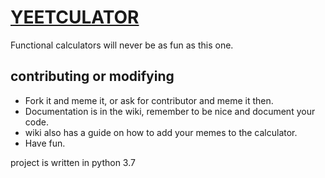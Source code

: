 # [YEETCULATOR](assets/misc/yeetculator_preview.png)
Functional calculators will never be as fun as this one.

## contributing or modifying
- Fork it and meme it, or ask for contributor and meme it then. 
- Documentation is in the wiki, remember to be nice and document your code.
- wiki also has a guide on how to add your memes to the calculator.
- Have fun.

project is written in python 3.7
